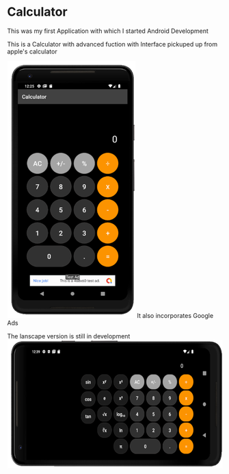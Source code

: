 # Calculator
This was my first Application with which I started Android Development  

This is a Calculator with advanced fuction with Interface pickuped up from apple's calculator  

<img src = "images/calci.png" width="300" height="600"/>  
It also incorporates Google Ads

The lanscape version is still in development  
<img src = "images/calci2.png" width="600" height="300"/>  
